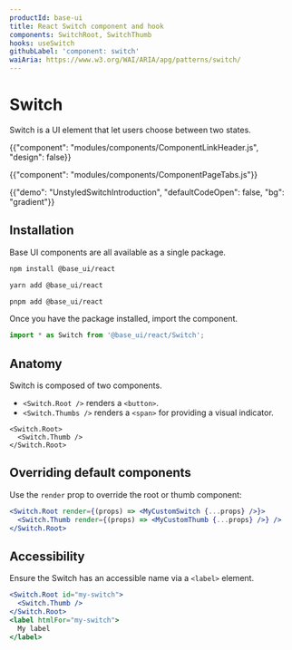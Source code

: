 ```yaml
---
productId: base-ui
title: React Switch component and hook
components: SwitchRoot, SwitchThumb
hooks: useSwitch
githubLabel: 'component: switch'
waiAria: https://www.w3.org/WAI/ARIA/apg/patterns/switch/
---
```


# Switch

<p class="description">Switch is a UI element that let users choose between two states.</p>

{{"component": "modules/components/ComponentLinkHeader.js", "design": false}}

{{"component": "modules/components/ComponentPageTabs.js"}}

{{"demo": "UnstyledSwitchIntroduction", "defaultCodeOpen": false, "bg": "gradient"}}

## Installation

Base UI components are all available as a single package.

<codeblock storageKey="package-manager">

```bash npm
npm install @base_ui/react
```

```bash yarn
yarn add @base_ui/react
```

```bash pnpm
pnpm add @base_ui/react
```

</codeblock>

Once you have the package installed, import the component.

```ts
import * as Switch from '@base_ui/react/Switch';
```

## Anatomy

Switch is composed of two components.

- `<Switch.Root />` renders a `<button>`.
- `<Switch.Thumbs />` renders a `<span>` for providing a visual indicator.

```tsx
<Switch.Root>
  <Switch.Thumb />
</Switch.Root>
```

## Overriding default components

Use the `render` prop to override the root or thumb component:

```jsx
<Switch.Root render={(props) => <MyCustomSwitch {...props} />}>
  <Switch.Thumb render={(props) => <MyCustomThumb {...props} />} />
</Switch.Root>
```

## Accessibility

Ensure the Switch has an accessible name via a `<label>` element.

```jsx
<Switch.Root id="my-switch">
  <Switch.Thumb />
</Switch.Root>
<label htmlFor="my-switch">
  My label
</label>
```
